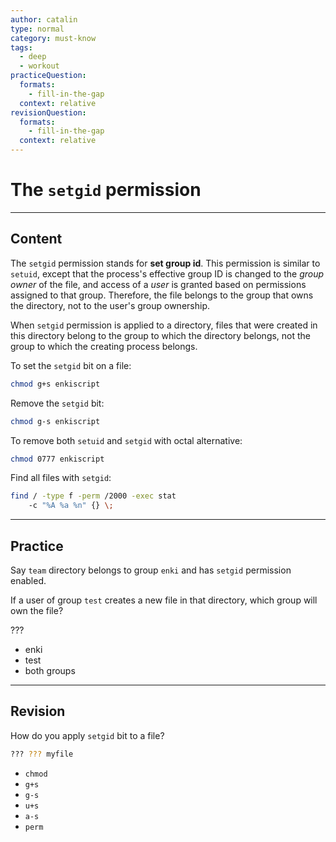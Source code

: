 ```yaml
---
author: catalin
type: normal
category: must-know
tags:
  - deep
  - workout
practiceQuestion:
  formats:
    - fill-in-the-gap
  context: relative
revisionQuestion:
  formats:
    - fill-in-the-gap
  context: relative
---
```


# The `setgid` permission


---

## Content

The `setgid` permission stands for **set group id**. This permission is similar to `setuid`, except that the process's effective group ID is changed to the *group owner* of the file, and access of a *user* is granted based on permissions assigned to that group. Therefore, the file belongs to the group that owns the directory, not to the user's group ownership.

When `setgid` permission is applied to a directory, files that were created in this directory belong to the group to which the directory belongs, not the group to which the creating process belongs.

To set the `setgid` bit on a file:

```bash
chmod g+s enkiscript

```

Remove the `setgid` bit:

```bash
chmod g-s enkiscript
```

To remove both `setuid` and `setgid` with octal alternative:

```bash
chmod 0777 enkiscript
```

Find all files with `setgid`:

```bash
find / -type f -perm /2000 -exec stat
    -c "%A %a %n" {} \;
```


---

## Practice

Say `team` directory belongs to group `enki` and has `setgid` permission enabled.

If a user of group `test` creates a new file in that directory, which group will own the file?

???

- enki
- test
- both groups


---

## Revision

How do you apply `setgid` bit to a file?

```bash
??? ??? myfile
```

- `chmod`
- `g+s`
- `g-s`
- `u+s`
- `a-s`
- `perm`
